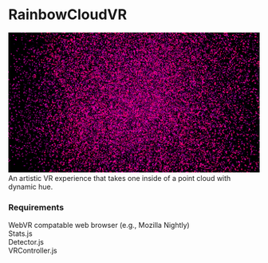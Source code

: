 # RainbowCloudVR
<img src="pointcloud.PNG"></img>
An artistic VR experience that takes one inside of a point cloud with dynamic hue. 
### Requirements
WebVR compatable web browser (e.g., Mozilla Nightly)<br>
Stats.js<br>
Detector.js<br>
VRController.js<br>
